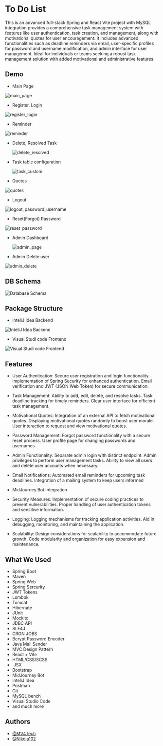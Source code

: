  
# To Do List

This is an advanced full-stack Spring and React Vite project with MySQL integration provides a comprehensive task management system with features like user authentication, task creation, and management, along with motivational quotes for user encouragement. It includes advanced functionalities such as deadline reminders via email, user-specific profiles for password and username modification, and admin interface for user management. Ideal for individuals or teams seeking a robust task management solution with added motivational and administrative features.



## Demo

 - Main Page
   
![main_page](https://github.com/MV4Tech/TO-DO-LIST-DEMO/assets/94450915/59b48e37-13fc-4e31-add5-22e31b8d1449)

 - Register, Login

![register_login](https://github.com/MV4Tech/TO-DO-LIST-DEMO/assets/94450915/4848d593-daa1-4e3b-9989-58374d90d201)

 - Reminder

![reminder](https://github.com/MV4Tech/TO-DO-LIST-DEMO/assets/94450915/ebff39b4-ec3b-40ea-8f32-99561d843560)

 - Delete, Resolved Task

   ![delete_resolved](https://github.com/MV4Tech/TO-DO-LIST-DEMO/assets/94450915/c4ea9f88-5bf9-46ed-9d4f-010f5dc5a971)

 - Task table configuration

   ![task_custom](https://github.com/MV4Tech/TO-DO-LIST-DEMO/assets/94450915/5eb31e1c-7e9d-42d2-afe6-e0718c1722b1)

  - Quotes

  ![quotes](https://github.com/MV4Tech/TO-DO-LIST-DEMO/assets/94450915/b81a5fd9-ecce-4f2d-badc-cdc166a2f193)

 - Logout

 ![logout_password_username](https://github.com/MV4Tech/TO-DO-LIST-DEMO/assets/94450915/f1f97baf-9474-44dd-8f33-e2f829ae2783)

 - Reset(Forgot) Password

![reset_password](https://github.com/MV4Tech/TO-DO-LIST-DEMO/assets/94450915/2a532d3b-7e99-4738-b443-ca5df72bf433)

 - Admin Dashboard

   ![admin_page](https://github.com/MV4Tech/TO-DO-LIST-DEMO/assets/94450915/86485c97-fb54-4961-a709-c3a06b370989)

 - Admin Delete user

![admin_delete](https://github.com/MV4Tech/TO-DO-LIST-DEMO/assets/94450915/e239dd40-4720-4c1a-bf77-869411233080)


## DB Schema

![Database Schema](https://github.com/MV4Tech/TO-DO-LIST-DEMO/assets/94450915/3b748de0-2207-41b8-a0fa-a1366c05a512)

## Package Structure
- InteliJ Idea Backend
  
![InteliJ Idea Backend](https://github.com/MV4Tech/TO-DO-LIST-DEMO/assets/94450915/7f10e5b4-23aa-494d-9c53-540db8a65b62)

- Visual Studi code Frontend
  
![Visual Studi code Frontend](https://github.com/MV4Tech/TO-DO-LIST-DEMO/assets/94450915/d8cc0e83-335a-4fcd-8206-f724fd593b16)

## Features

- User Authentication:
 Secure user registration and login functionality.
Implementation of Spring Security for enhanced authentication.
Email verification and JWT (JSON Web Token) for secure communication.

- Task Management:
Ability to add, edit, delete, and resolve tasks.
Task deadline tracking for timely reminders.
Clear user interface for efficient task management.

- Motivational Quotes:
Integration of an external API to fetch motivational quotes.
Displaying motivational quotes randomly to boost user morale.
User interaction to request and view motivational quotes.

- Password Management:
Forgot password functionality with a secure reset process.
User profile page for changing passwords and usernames.

- Admin Functionality:
Separate admin login with distinct endpoint.
Admin privileges to perform user management tasks.
Ability to view all users and delete user accounts when necessary.

- Email Notifications:
Automated email reminders for upcoming task deadlines.
Integration of a mailing system to keep users informed

- MidJourney Bot Integration

- Security Measures:
Implementation of secure coding practices to prevent vulnerabilities.
Proper handling of user authentication tokens and sensitive information.

- Logging:
Logging mechanisms for tracking application activities.
Aid in debugging, monitoring, and maintaining the application.

- Scalability:
Design considerations for scalability to accommodate future growth.
Code modularity and organization for easy expansion and maintenance.

## What We Used
- Spring Boot 
- Maven
- Spring Web
- Spring Sercurity
- JWT Tokens
- Lombok 
- Tomcat
- Hibernate
- JUnit
- Mockito
- JDBC API
- SLF4J
- CRON JOBS
- Bcrypt Password Encoder
- Java Mail Sender
- MVC Design Pattern
- React + Vite
- HTML/CSS/SCSS
- .JSX
- Bootstrap
- MidJourney Bot
- InteliJ Idea
- Postman
- Git
- MySQL bench
- Visual Studio Code
- and much more


## Authors

- [@MV4Tech](https://github.com/MV4Tech)
- [@Nikola102](https://github.com/nikola104)

